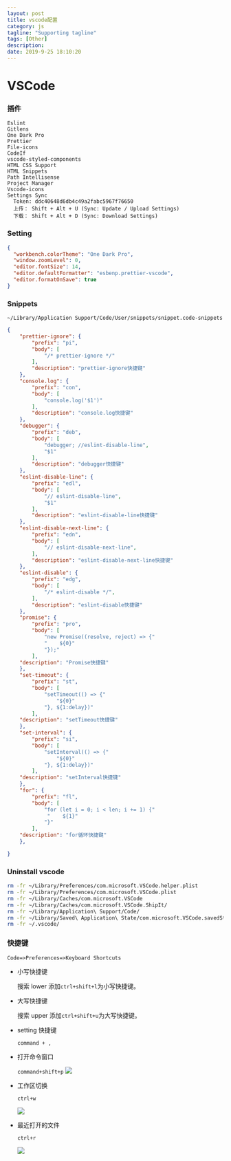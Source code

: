 ```yaml
---
layout: post
title: vscode配置
category: js
tagline: "Supporting tagline"
tags: [Other]
description:
date: 2019-9-25 18:10:20
---
```


# VSCode

### 插件

```
Eslint
Gitlens
One Dark Pro
Prettier
File-icons
CodeIf
vscode-styled-components
HTML CSS Support
HTML Snippets
Path Intellisense
Project Manager
Vscode-icons
Settings Sync
  Token: ddc40648d6db4c49a2fabc5967f76650
  上传： Shift + Alt + U (Sync: Update / Upload Settings)
  下载： Shift + Alt + D (Sync: Download Settings)
```

### Setting

```json
{
  "workbench.colorTheme": "One Dark Pro",
  "window.zoomLevel": 0,
  "editor.fontSize": 14,
  "editor.defaultFormatter": "esbenp.prettier-vscode",
  "editor.formatOnSave": true
}
```

### Snippets

`~/Library/Application Support/Code/User/snippets/snippet.code-snippets`

```json
{
    "prettier-ignore": {
        "prefix": "pi",
        "body": [
            "/* prettier-ignore */"
        ],
        "description": "prettier-ignore快捷键"
    },
    "console.log": {
        "prefix": "con",
        "body": [
            "console.log('$1')"
        ],
        "description": "console.log快捷键"
    },
    "debugger": {
        "prefix": "deb",
        "body": [
            "debugger; //eslint-disable-line",
            "$1"
        ],
        "description": "debugger快捷键"
    },
    "eslint-disable-line": {
        "prefix": "edl",
        "body": [
            "// eslint-disable-line",
            "$1"
        ],
        "description": "eslint-disable-line快捷键"
    },
    "eslint-disable-next-line": {
        "prefix": "edn",
        "body": [
            "// eslint-disable-next-line",
        ],
        "description": "eslint-disable-next-line快捷键"
    },
    "eslint-disable": {
        "prefix": "edg",
        "body": [
            "/* eslint-disable */",
        ],
        "description": "eslint-disable快捷键"
    },
    "promise": {
        "prefix": "pro",
        "body": [
            "new Promise((resolve, reject) => {"
            "    ${0}"
            "});"
        ],
    "description": "Promise快捷键"
    },
    "set-timeout": {
        "prefix": "st",
        "body": [
            "setTimeout(() => {"
                "${0}"
            "}, ${1:delay})"
        ],
    "description": "setTimeout快捷键"
    },
    "set-interval": {
        "prefix": "si",
        "body": [
            "setInterval(() => {"
                "${0}"
            "}, ${1:delay})"
        ],
    "description": "setInterval快捷键"
    },
    "for": {
        "prefix": "fl",
        "body": [
            "for (let i = 0; i < len; i += 1) {"
             "    ${1}"
            "}"
        ],
    "description": "for循环快捷键"
    },

}
```

### Uninstall vscode

```sh
rm -fr ~/Library/Preferences/com.microsoft.VSCode.helper.plist
rm -fr ~/Library/Preferences/com.microsoft.VSCode.plist
rm -fr ~/Library/Caches/com.microsoft.VSCode
rm -fr ~/Library/Caches/com.microsoft.VSCode.ShipIt/
rm -fr ~/Library/Application\ Support/Code/
rm -fr ~/Library/Saved\ Application\ State/com.microsoft.VSCode.savedState/
rm -fr ~/.vscode/
```

### 快捷键

`Code=>Preferences=>Keyboard Shortcuts`

- 小写快捷键

  搜索 lower 添加`ctrl+shift+l`为小写快捷键。

- 大写快捷键

  搜索 upper 添加`ctrl+shift+u`为大写快捷键。

- setting 快捷键

  `command + ,`

- 打开命令窗口

  `command+shift+p`
  ![](http://blog-bed.oss-cn-beijing.aliyuncs.com/63.vscode%E5%9F%BA%E6%9C%AC%E4%BD%BF%E7%94%A8%E6%96%B9%E6%B3%95/command.png)

- 工作区切换

  `ctrl+w`

  ![](http://blog-bed.oss-cn-beijing.aliyuncs.com/63.vscode%E5%9F%BA%E6%9C%AC%E4%BD%BF%E7%94%A8%E6%96%B9%E6%B3%95/swich-project.png)

- 最近打开的文件

  `ctrl+r`

  ![](http://blog-bed.oss-cn-beijing.aliyuncs.com/63.vscode%E5%9F%BA%E6%9C%AC%E4%BD%BF%E7%94%A8%E6%96%B9%E6%B3%95/recent-folder.png)
